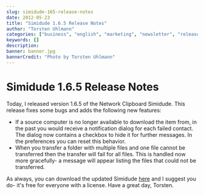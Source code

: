 ```yaml
---
slug: simidude-165-release-notes
date: 2012-05-23
title: "Simidude 1.6.5 Release Notes"
author: "Torsten Uhlmann"
categories: ["business", "english", "marketing", "newsletter", "release-notes", "simidude"]
keywords: []
description:
banner: banner.jpg
bannerCredit: "Photo by Torsten Uhlmann"
---
```


Simidude 1.6.5 Release Notes
============================

Today, I released version 1.6.5 of the Network Clipboard Simidude. This release fixes some bugs and adds the following new features:

-   If a source computer is no longer available to download the item from, in the past you would receive a notification dialog for each failed contact. The dialog now contains a checkbox to hide it for further messages. In the preferences you can reset this behavior.
-   When you transfer a folder with multiple files and one file cannot be transferred then the transfer will fail for all files. This is handled now more gracefully- a message will appear listing the files that could not be transferred.

As always, you can download the updated Simidude [here](http://www.agynamix.de/products/simidude/download/) and I suggest you do- it's free for everyone with a license. Have a great day, Torsten.
